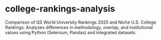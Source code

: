 # college-rankings-analysis
Comparison of QS World University Rankings 2025 and Niche U.S. College Rankings.  Analyzes differences in methodology, overlap, and institutional values using  Python (Selenium, Pandas) and integrated datasets.
